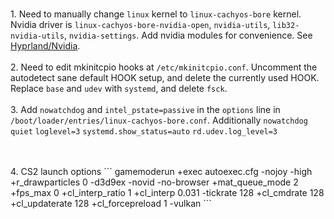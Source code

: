 <br/>1. Need to manually change `linux` kernel to `linux-cachyos-bore` kernel. Nvidia driver is `linux-cachyos-bore-nvidia-open`, `nvidia-utils`, `lib32-nvidia-utils`, `nvidia-settings`. Add nvidia modules for convenience. See [Hyprland/Nvidia](https://wiki.hyprland.org/Nvidia/).
<br/>
<br/>2. Need to edit mkinitcpio hooks at `/etc/mkinitcpio.conf`. Uncomment the autodetect sane default HOOK setup, and delete the currently used HOOK. Replace `base` and `udev` with `systemd`, and delete `fsck`.
<br/>
<br/>3. Add `nowatchdog` and `intel_pstate=passive` in the `options` line in `/boot/loader/entries/linux-cachyos-bore.conf`. Additionally `nowatchdog` `quiet` `loglevel=3` `systemd.show_status=auto` `rd.udev.log_level=3`

<br/>
<br/>4. CS2 launch options
```
gamemoderun +exec autoexec.cfg -nojoy -high +r_drawparticles 0 -d3d9ex -novid -no-browser +mat_queue_mode 2 +fps_max 0 +cl_interp_ratio 1 +cl_interp 0.031 -tickrate 128 +cl_cmdrate 128 +cl_updaterate 128 +cl_forcepreload 1 -vulkan
```
